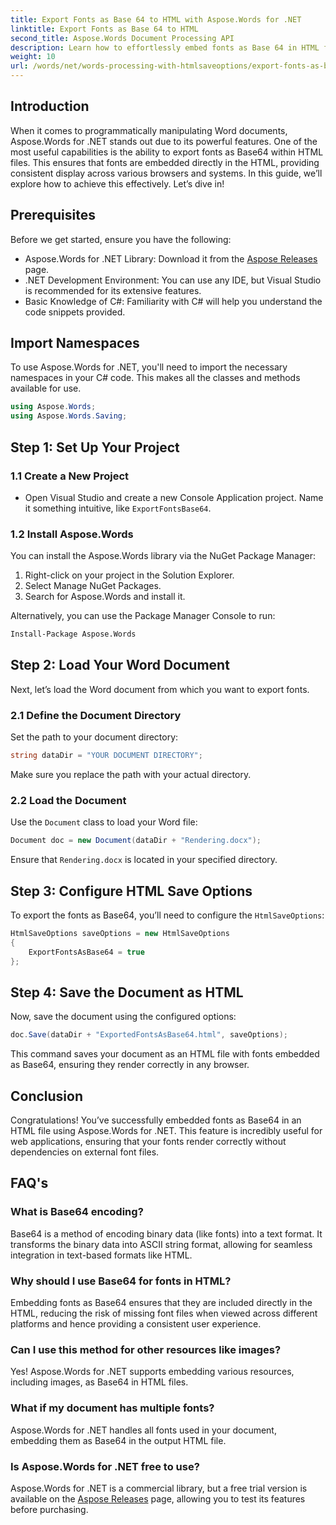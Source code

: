 ```yaml
---
title: Export Fonts as Base 64 to HTML with Aspose.Words for .NET
linktitle: Export Fonts as Base 64 to HTML
second_title: Aspose.Words Document Processing API
description: Learn how to effortlessly embed fonts as Base 64 in HTML files using Aspose.Words for .NET. This step-by-step guide will help you ensure consistent font display across various browsers and platforms.
weight: 10
url: /words/net/words-processing-with-htmlsaveoptions/export-fonts-as-base-64-to-html/
---
```

## Introduction

When it comes to programmatically manipulating Word documents, Aspose.Words for .NET stands out due to its powerful features. One of the most useful capabilities is the ability to export fonts as Base64 within HTML files. This ensures that fonts are embedded directly in the HTML, providing consistent display across various browsers and systems. In this guide, we’ll explore how to achieve this effectively. Let’s dive in!

## Prerequisites

Before we get started, ensure you have the following:

- Aspose.Words for .NET Library: Download it from the [Aspose Releases](https://releases.aspose.com/words/net/) page.
- .NET Development Environment: You can use any IDE, but Visual Studio is recommended for its extensive features.
- Basic Knowledge of C#: Familiarity with C# will help you understand the code snippets provided.

## Import Namespaces

To use Aspose.Words for .NET, you'll need to import the necessary namespaces in your C# code. This makes all the classes and methods available for use.

```csharp
using Aspose.Words;
using Aspose.Words.Saving;
```

## Step 1: Set Up Your Project

### 1.1 Create a New Project

- Open Visual Studio and create a new Console Application project. Name it something intuitive, like `ExportFontsBase64`.

### 1.2 Install Aspose.Words

You can install the Aspose.Words library via the NuGet Package Manager:

1. Right-click on your project in the Solution Explorer.
2. Select Manage NuGet Packages.
3. Search for Aspose.Words and install it.

Alternatively, you can use the Package Manager Console to run:

```bash
Install-Package Aspose.Words
```

## Step 2: Load Your Word Document

Next, let’s load the Word document from which you want to export fonts.

### 2.1 Define the Document Directory

Set the path to your document directory:

```csharp
string dataDir = "YOUR DOCUMENT DIRECTORY";
```

Make sure you replace the path with your actual directory.

### 2.2 Load the Document

Use the `Document` class to load your Word file:

```csharp
Document doc = new Document(dataDir + "Rendering.docx");
```

Ensure that `Rendering.docx` is located in your specified directory.

## Step 3: Configure HTML Save Options

To export the fonts as Base64, you’ll need to configure the `HtmlSaveOptions`:

```csharp
HtmlSaveOptions saveOptions = new HtmlSaveOptions 
{ 
    ExportFontsAsBase64 = true 
};
```

## Step 4: Save the Document as HTML

Now, save the document using the configured options:

```csharp
doc.Save(dataDir + "ExportedFontsAsBase64.html", saveOptions);
```

This command saves your document as an HTML file with fonts embedded as Base64, ensuring they render correctly in any browser.

## Conclusion

Congratulations! You’ve successfully embedded fonts as Base64 in an HTML file using Aspose.Words for .NET. This feature is incredibly useful for web applications, ensuring that your fonts render correctly without dependencies on external font files.

## FAQ's

### What is Base64 encoding?

Base64 is a method of encoding binary data (like fonts) into a text format. It transforms the binary data into ASCII string format, allowing for seamless integration in text-based formats like HTML.

### Why should I use Base64 for fonts in HTML?

Embedding fonts as Base64 ensures that they are included directly in the HTML, reducing the risk of missing font files when viewed across different platforms and hence providing a consistent user experience.

### Can I use this method for other resources like images?

Yes! Aspose.Words for .NET supports embedding various resources, including images, as Base64 in HTML files.

### What if my document has multiple fonts?

Aspose.Words for .NET handles all fonts used in your document, embedding them as Base64 in the output HTML file.

### Is Aspose.Words for .NET free to use?

Aspose.Words for .NET is a commercial library, but a free trial version is available on the [Aspose Releases](https://releases.aspose.com/) page, allowing you to test its features before purchasing.
